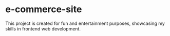 # e-commerce-site
This project is created for fun and entertainment purposes, showcasing my skills in frontend web development.
